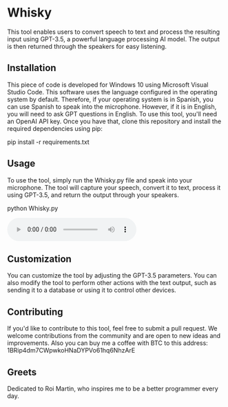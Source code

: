 # Whisky 
This tool enables users to convert speech to text and process the resulting input using GPT-3.5, a powerful language processing AI model. The output is then returned through the speakers for easy listening.


## Installation

This piece of code is developed for Windows 10 using Microsoft Visual Studio Code.
This software uses the language configured in the operating system by default. Therefore, if your operating system is in Spanish, you can use Spanish to speak into the microphone. However, if it is in English, you will need to ask GPT questions in English.
To use this tool, you'll need an OpenAI API key. Once you have that, clone this repository and install the required dependencies using pip:

pip install -r requirements.txt


## Usage

To use the tool, simply run the Whisky.py file and speak into your microphone. The tool will capture your speech, convert it to text, process it using GPT-3.5, and return the output through your speakers.

python Whisky.py

<audio controls>
  <source src="recitame.ogg" type="audio/mpeg">
  Tu navegador no soporta el elemento de audio.
</audio>

## Customization

You can customize the tool by adjusting the GPT-3.5 parameters. You can also modify the tool to perform other actions with the text output, such as sending it to a database or using it to control other devices.

## Contributing

If you'd like to contribute to this tool, feel free to submit a pull request. We welcome contributions from the community and are open to new ideas and improvements.
Also you can buy me a coffee with BTC to this address: 1BRip4dm7CWpwkoHNaDYPVo61hq6NhzArE

## Greets
Dedicated to Roi Martin, who inspires me to be a better programmer every day.
